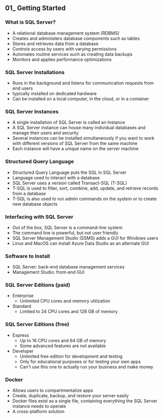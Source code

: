 ## 01_ Getting Started

### What is SQL Server?
- A relational database management system (RDBMS)
- Creates and administers database components such as tables
- Stores and retrieves data from a database
- Controls access by users with varying permissions
- Automates routine services such as creating data backups
- Monitors and applies performance optimizations

### SQL Server Installations
- Runs in the background and listens for communication requests from end users
- typically installed on dedicated hardware
- Can be installed on a local computer, in the cloud, or in a container

### SQL Server Instances
- A single installation of SQL Server is called an Instance
- A SQL Server instance can house many individual databases and manage their users and security
- Several instances can be installed simultaneously if you want to work with different versions of SQL Server from the same machine
- Each instance will have a unique name on the server machine

### Structured Query Language
- Structured Query Language puts the SQL in SQL Server
- Language used to interact with a database
- SQL Server uses a version called Transact-SQL (T-SQL)
- T-SQL is used to filter, sort, combine, add, update, and retrieve records from a database
- T-SQL is also used to run admin commands on the system or to create new database objects

### Interfacing with SQL Server
- Out of the box, SQL Server is a command-line system
- The command line is powerful, but not user friendly
- SQL Server Management Studio (SSMS) adds a GUI for Windows users
- Linux and MacOS can install Azure Data Studio as an alternate GUI

### Software to Install
- SQL Server: back-end database management services
- Management Studio: front-end GUI

### SQL Server Editions (paid)
- Enterprise 
  - Unlimited CPU cores and memory utilization
- Standard
  - Limited to 24 CPU cores and 128 GB of memory

### SQL Server Editions (free)
- Express
  - Up to 16 CPU cores and 64 GB of memory
  - Some advanced features are not available
- Developer
  - Unlimited free edition for development and testing
  - Only for educational purposes or for testing your own apps
  - Can't use this one to actually run your business and make money

### Docker
- Allows users to compartmentalize apps
- Create, duplicate, backup, and restore your server easily
- Docker files exist as a single file, containing everything the SQL Server instance needs to operate
- A cross-platform solution
